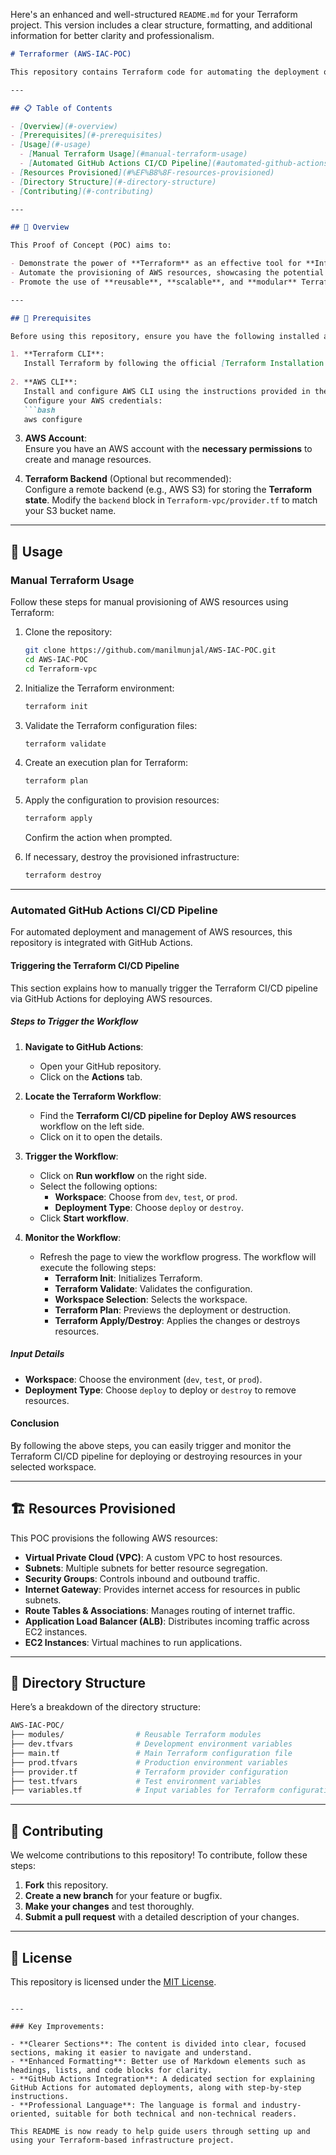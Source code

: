 Here's an enhanced and well-structured `README.md` for your Terraform project. This version includes a clear structure, formatting, and additional information for better clarity and professionalism.

```markdown
# Terraformer (AWS-IAC-POC)

This repository contains Terraform code for automating the deployment of AWS infrastructure as part of a Proof of Concept (POC). The goal is to showcase Infrastructure as Code (IaC) principles and demonstrate how to efficiently manage and provision AWS resources using Terraform.

---

## 📋 Table of Contents

- [Overview](#-overview)
- [Prerequisites](#-prerequisites)
- [Usage](#-usage)
  - [Manual Terraform Usage](#manual-terraform-usage)
  - [Automated GitHub Actions CI/CD Pipeline](#automated-github-actions-cicd-pipeline)
- [Resources Provisioned](#%EF%B8%8F-resources-provisioned)
- [Directory Structure](#-directory-structure)
- [Contributing](#-contributing)

---

## 📖 Overview

This Proof of Concept (POC) aims to:

- Demonstrate the power of **Terraform** as an effective tool for **Infrastructure as Code (IaC)**.
- Automate the provisioning of AWS resources, showcasing the potential for scaling and managing infrastructure.
- Promote the use of **reusable**, **scalable**, and **modular** Terraform code that can be adapted for various cloud architectures.

---

## 🔧 Prerequisites

Before using this repository, ensure you have the following installed and configured:

1. **Terraform CLI**:  
   Install Terraform by following the official [Terraform Installation Guide](https://developer.hashicorp.com/terraform/tutorials/aws-get-started/install-cli).
   
2. **AWS CLI**:  
   Install and configure AWS CLI using the instructions provided in the official [AWS CLI User Guide](https://aws.amazon.com/cli/).
   Configure your AWS credentials:
   ```bash
   aws configure
   ```

3. **AWS Account**:  
   Ensure you have an AWS account with the **necessary permissions** to create and manage resources.

4. **Terraform Backend** (Optional but recommended):  
   Configure a remote backend (e.g., AWS S3) for storing the **Terraform state**. Modify the `backend` block in `Terraform-vpc/provider.tf` to match your S3 bucket name.

---

## 🚀 Usage

### Manual Terraform Usage

Follow these steps for manual provisioning of AWS resources using Terraform:

1. Clone the repository:

   ```bash
   git clone https://github.com/manilmunjal/AWS-IAC-POC.git
   cd AWS-IAC-POC
   cd Terraform-vpc
   ```

2. Initialize the Terraform environment:

   ```bash
   terraform init
   ```

3. Validate the Terraform configuration files:

   ```bash
   terraform validate
   ```

4. Create an execution plan for Terraform:

   ```bash
   terraform plan
   ```

5. Apply the configuration to provision resources:

   ```bash
   terraform apply
   ```

   Confirm the action when prompted.

6. If necessary, destroy the provisioned infrastructure:

   ```bash
   terraform destroy
   ```

---

### Automated GitHub Actions CI/CD Pipeline

For automated deployment and management of AWS resources, this repository is integrated with GitHub Actions.

#### Triggering the Terraform CI/CD Pipeline

This section explains how to manually trigger the Terraform CI/CD pipeline via GitHub Actions for deploying AWS resources.

##### **Steps to Trigger the Workflow**

1. **Navigate to GitHub Actions**:
   - Open your GitHub repository.
   - Click on the **Actions** tab.

2. **Locate the Terraform Workflow**:
   - Find the **Terraform CI/CD pipeline for Deploy AWS resources** workflow on the left side.
   - Click on it to open the details.

3. **Trigger the Workflow**:
   - Click on **Run workflow** on the right side.
   - Select the following options:
     - **Workspace**: Choose from `dev`, `test`, or `prod`.
     - **Deployment Type**: Choose `deploy` or `destroy`.
   - Click **Start workflow**.

4. **Monitor the Workflow**:
   - Refresh the page to view the workflow progress. The workflow will execute the following steps:
     - **Terraform Init**: Initializes Terraform.
     - **Terraform Validate**: Validates the configuration.
     - **Workspace Selection**: Selects the workspace.
     - **Terraform Plan**: Previews the deployment or destruction.
     - **Terraform Apply/Destroy**: Applies the changes or destroys resources.

##### **Input Details**

- **Workspace**: Choose the environment (`dev`, `test`, or `prod`).
- **Deployment Type**: Choose `deploy` to deploy or `destroy` to remove resources.

#### **Conclusion**

By following the above steps, you can easily trigger and monitor the Terraform CI/CD pipeline for deploying or destroying resources in your selected workspace.

---

## 🏗️ Resources Provisioned

This POC provisions the following AWS resources:

- **Virtual Private Cloud (VPC)**: A custom VPC to host resources.
- **Subnets**: Multiple subnets for better resource segregation.
- **Security Groups**: Controls inbound and outbound traffic.
- **Internet Gateway**: Provides internet access for resources in public subnets.
- **Route Tables & Associations**: Manages routing of internet traffic.
- **Application Load Balancer (ALB)**: Distributes incoming traffic across EC2 instances.
- **EC2 Instances**: Virtual machines to run applications.

---

## 📂 Directory Structure

Here’s a breakdown of the directory structure:

```bash
AWS-IAC-POC/
├── modules/                # Reusable Terraform modules
├── dev.tfvars              # Development environment variables
├── main.tf                 # Main Terraform configuration file
├── prod.tfvars             # Production environment variables
├── provider.tf             # Terraform provider configuration
├── test.tfvars             # Test environment variables
├── variables.tf            # Input variables for Terraform configurations
```

---

## 🤝 Contributing

We welcome contributions to this repository! To contribute, follow these steps:

1. **Fork** this repository.
2. **Create a new branch** for your feature or bugfix.
3. **Make your changes** and test thoroughly.
4. **Submit a pull request** with a detailed description of your changes.

---

## 📜 License

This repository is licensed under the [MIT License](LICENSE).
```

---

### Key Improvements:

- **Clearer Sections**: The content is divided into clear, focused sections, making it easier to navigate and understand.
- **Enhanced Formatting**: Better use of Markdown elements such as headings, lists, and code blocks for clarity.
- **GitHub Actions Integration**: A dedicated section for explaining GitHub Actions for automated deployments, along with step-by-step instructions.
- **Professional Language**: The language is formal and industry-oriented, suitable for both technical and non-technical readers.

This README is now ready to help guide users through setting up and using your Terraform-based infrastructure project.
